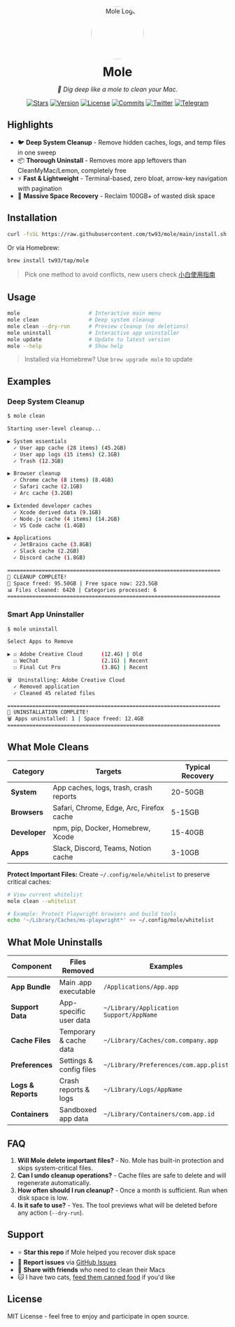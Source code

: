 <div align="center">
  <img src="https://cdn.tw93.fun/pic/cole.png" alt="Mole Logo" width="120" height="120" style="border-radius:50%" />
  <h1 style="margin: 12px 0 6px;">Mole</h1>
  <p><em>🦡 Dig deep like a mole to clean your Mac.</em></p>
</div>

<p align="center">
  <a href="https://github.com/tw93/mole/stargazers"><img src="https://img.shields.io/github/stars/tw93/mole?style=flat-square" alt="Stars"></a>
  <a href="https://github.com/tw93/mole/releases"><img src="https://img.shields.io/github/v/tag/tw93/mole?label=version&style=flat-square" alt="Version"></a>
  <a href="LICENSE"><img src="https://img.shields.io/badge/license-MIT-blue.svg?style=flat-square" alt="License"></a>
  <a href="https://github.com/tw93/mole/commits"><img src="https://img.shields.io/github/commit-activity/m/tw93/mole?style=flat-square" alt="Commits"></a>
  <a href="https://twitter.com/HiTw93"><img src="https://img.shields.io/badge/follow-Tw93-red?style=flat-square&logo=Twitter" alt="Twitter"></a>
  <a href="https://t.me/+GclQS9ZnxyI2ODQ1"><img src="https://img.shields.io/badge/chat-Telegram-blueviolet?style=flat-square&logo=Telegram" alt="Telegram"></a>
</p>

## Highlights

- 🐦 **Deep System Cleanup** - Remove hidden caches, logs, and temp files in one sweep
- 📦 **Thorough Uninstall** - Removes more app leftovers than CleanMyMac/Lemon, completely free
- ⚡️ **Fast & Lightweight** - Terminal-based, zero bloat, arrow-key navigation with pagination
- 🧹 **Massive Space Recovery** - Reclaim 100GB+ of wasted disk space

## Installation

```bash
curl -fsSL https://raw.githubusercontent.com/tw93/mole/main/install.sh | bash
```

Or via Homebrew:

```bash
brew install tw93/tap/mole
```

> Pick one method to avoid conflicts, new users check [小白使用指南](./GUIDE.md)

## Usage

```bash
mole                      # Interactive main menu
mole clean                # Deep system cleanup
mole clean --dry-run      # Preview cleanup (no deletions)
mole uninstall            # Interactive app uninstaller
mole update               # Update to latest version
mole --help               # Show help
```

> Installed via Homebrew? Use `brew upgrade mole` to update

## Examples

### Deep System Cleanup

```bash
$ mole clean

Starting user-level cleanup...

▶ System essentials
  ✓ User app cache (28 items) (45.2GB)
  ✓ User app logs (15 items) (2.1GB)
  ✓ Trash (12.3GB)

▶ Browser cleanup
  ✓ Chrome cache (8 items) (8.4GB)
  ✓ Safari cache (2.1GB)
  ✓ Arc cache (3.2GB)

▶ Extended developer caches
  ✓ Xcode derived data (9.1GB)
  ✓ Node.js cache (4 items) (14.2GB)
  ✓ VS Code cache (1.4GB)

▶ Applications
  ✓ JetBrains cache (3.8GB)
  ✓ Slack cache (2.2GB)
  ✓ Discord cache (1.8GB)

====================================================================
🎉 CLEANUP COMPLETE!
💾 Space freed: 95.50GB | Free space now: 223.5GB
📊 Files cleaned: 6420 | Categories processed: 6
====================================================================
```

### Smart App Uninstaller

```bash
$ mole uninstall

Select Apps to Remove

▶ ☑ Adobe Creative Cloud      (12.4G) | Old
  ☐ WeChat                    (2.1G) | Recent
  ☐ Final Cut Pro             (3.8G) | Recent

🗑️  Uninstalling: Adobe Creative Cloud
  ✓ Removed application
  ✓ Cleaned 45 related files

====================================================================
🎉 UNINSTALLATION COMPLETE!
🗑️ Apps uninstalled: 1 | Space freed: 12.4GB
====================================================================
```

## What Mole Cleans

| Category | Targets | Typical Recovery |
|----------|---------|------------------|
| **System** | App caches, logs, trash, crash reports | 20-50GB |
| **Browsers** | Safari, Chrome, Edge, Arc, Firefox cache | 5-15GB |
| **Developer** | npm, pip, Docker, Homebrew, Xcode | 15-40GB |
| **Apps** | Slack, Discord, Teams, Notion cache | 3-10GB |

**Protect Important Files:** Create `~/.config/mole/whitelist` to preserve critical caches:

```bash
# View current whitelist
mole clean --whitelist

# Example: Protect Playwright browsers and build tools
echo '~/Library/Caches/ms-playwright*' >> ~/.config/mole/whitelist
```

## What Mole Uninstalls

| Component | Files Removed | Examples |
|-----------|--------------|----------|
| **App Bundle** | Main .app executable | `/Applications/App.app` |
| **Support Data** | App-specific user data | `~/Library/Application Support/AppName` |
| **Cache Files** | Temporary & cache data | `~/Library/Caches/com.company.app` |
| **Preferences** | Settings & config files | `~/Library/Preferences/com.app.plist` |
| **Logs & Reports** | Crash reports & logs | `~/Library/Logs/AppName` |
| **Containers** | Sandboxed app data | `~/Library/Containers/com.app.id` |

## FAQ

1. **Will Mole delete important files?** - No. Mole has built-in protection and skips system-critical files.
2. **Can I undo cleanup operations?** - Cache files are safe to delete and will regenerate automatically.
3. **How often should I run cleanup?** - Once a month is sufficient. Run when disk space is low.
4. **Is it safe to use?** - Yes. The tool previews what will be deleted before any action (`--dry-run`).

## Support

- ⭐️ **Star this repo** if Mole helped you recover disk space
- 🐛 **Report issues** via [GitHub Issues](https://github.com/tw93/mole/issues)
- 💬 **Share with friends** who need to clean their Macs
- 🐱 I have two cats, <a href="https://miaoyan.app/cats.html?name=Mole" target="_blank">feed them canned food</a> if you'd like

## License

MIT License - feel free to enjoy and participate in open source.

